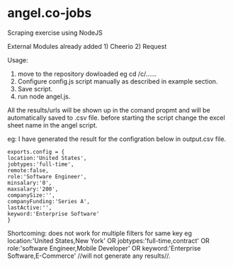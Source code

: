 angel.co-jobs
=============

Scraping exercise using NodeJS

External Modules already added 1) Cheerio 2) Request



Usage:

1) move to the repository dowloaded eg cd /c/......
2) Configure config.js script manually as described in example section.
3) Save script.
4) run node angel.js.

All the results/urls will be shown up in the comand propmt and will be automatically saved to .csv file.
before starting the script change the excel sheet name in the angel script.

eg: I have generated the result for the configration below in output.csv file.

```
exports.config = {
location:'United States',
jobtypes:'full-time', 
remote:false,
role:'Software Engineer',
minsalary:'0',
maxsalary:'200',
companySize:'',
companyFunding:'Series A',
lastActive:'',
keyword:'Enterprise Software'
}

```
Shortcoming: does not work for multiple filters for same key eg 
location:'United States,New York' OR
jobtypes:'full-time,contract' OR
role:'software Engineer,Mobile Developer' OR
keyword:'Enterprise Software,E-Commerce' //will not generate any results//.



 



